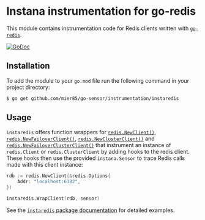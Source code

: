 Instana instrumentation for go-redis
==========================================

This module contains instrumentation code for Redis clients written with [`go-redis`](https://pkg.go.dev/github.com/go-redis/redis/v8).

[![GoDoc](https://pkg.go.dev/badge/github.com/mier85/go-sensor/instrumentation/instaredis)][godoc]

Installation
------------

To add the module to your `go.mod` file run the following command in your project directory:

```bash
$ go get github.com/mier85/go-sensor/instrumentation/instaredis
```

Usage
-----

`instaredis` offers function wrappers for [`redis.NewClient()`][instaredis.WrapClient], [`redis.NewFailoverClient()`][instaredis.WrapClient],
[`redis.NewClusterClient()`][instaredis.WrapClusterClient] and [`redis.NewFailoverClusterClient()`][instaredis.WrapClusterClient]
that instrument an instance of `redis.Client` or `redis.ClusterClient` by adding hooks to the redis client. These hooks then
use the provided `instana.Sensor` to trace Redis calls made with this client instance:

```go
rdb := redis.NewClient(&redis.Options{
	Addr: "localhost:6382",
})

instaredis.WrapClient(rdb, sensor)
```


See the [`instaredis` package documentation][godoc] for detailed examples.


[godoc]: https://pkg.go.dev/github.com/mier85/go-sensor/instrumentation/instaredis
[instaredis.WrapClient]: https://pkg.go.dev/github.com/mier85/go-sensor/instrumentation/instaredis#WrapClient
[instaredis.WrapClusterClient]: https://pkg.go.dev/github.com/mier85/go-sensor/instrumentation/instaredis#WrapClusterClient
